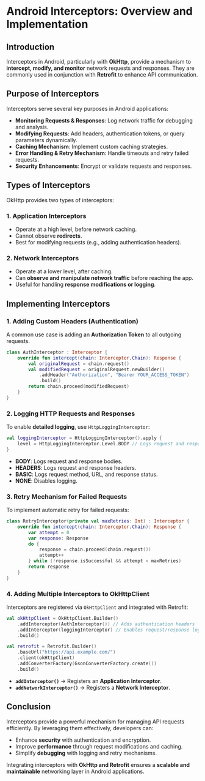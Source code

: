 # Android Interceptors: Overview and Implementation

## Introduction
Interceptors in Android, particularly with **OkHttp**, provide a mechanism to **intercept, modify, and monitor** network requests and responses. They are commonly used in conjunction with **Retrofit** to enhance API communication.

## Purpose of Interceptors
Interceptors serve several key purposes in Android applications:

- **Monitoring Requests & Responses**: Log network traffic for debugging and analysis.
- **Modifying Requests**: Add headers, authentication tokens, or query parameters dynamically.
- **Caching Mechanism**: Implement custom caching strategies.
- **Error Handling & Retry Mechanism**: Handle timeouts and retry failed requests.
- **Security Enhancements**: Encrypt or validate requests and responses.

## Types of Interceptors
OkHttp provides two types of interceptors:

### 1. **Application Interceptors**
- Operate at a high level, before network caching.
- Cannot observe **redirects**.
- Best for modifying requests (e.g., adding authentication headers).

### 2. **Network Interceptors**
- Operate at a lower level, after caching.
- Can **observe and manipulate network traffic** before reaching the app.
- Useful for handling **response modifications or logging**.

## Implementing Interceptors

### 1. **Adding Custom Headers (Authentication)**
A common use case is adding an **Authorization Token** to all outgoing requests.

```kotlin
class AuthInterceptor : Interceptor {
    override fun intercept(chain: Interceptor.Chain): Response {
        val originalRequest = chain.request()
        val modifiedRequest = originalRequest.newBuilder()
            .addHeader("Authorization", "Bearer YOUR_ACCESS_TOKEN")
            .build()
        return chain.proceed(modifiedRequest)
    }
}
```

### 2. **Logging HTTP Requests and Responses**
To enable **detailed logging**, use `HttpLoggingInterceptor`:

```kotlin
val loggingInterceptor = HttpLoggingInterceptor().apply {
    level = HttpLoggingInterceptor.Level.BODY // Logs request and response body
}
```

- **BODY**: Logs request and response bodies.
- **HEADERS**: Logs request and response headers.
- **BASIC**: Logs request method, URL, and response status.
- **NONE**: Disables logging.

### 3. **Retry Mechanism for Failed Requests**
To implement automatic retry for failed requests:

```kotlin
class RetryInterceptor(private val maxRetries: Int) : Interceptor {
    override fun intercept(chain: Interceptor.Chain): Response {
        var attempt = 0
        var response: Response
        do {
            response = chain.proceed(chain.request())
            attempt++
        } while (!response.isSuccessful && attempt < maxRetries)
        return response
    }
}
```

### 4. **Adding Multiple Interceptors to OkHttpClient**
Interceptors are registered via `OkHttpClient` and integrated with Retrofit:

```kotlin
val okHttpClient = OkHttpClient.Builder()
    .addInterceptor(AuthInterceptor()) // Adds authentication headers
    .addInterceptor(loggingInterceptor) // Enables request/response logging
    .build()

val retrofit = Retrofit.Builder()
    .baseUrl("https://api.example.com/")
    .client(okHttpClient)
    .addConverterFactory(GsonConverterFactory.create())
    .build()
```

- **`addInterceptor()`** → Registers an **Application Interceptor**.
- **`addNetworkInterceptor()`** → Registers a **Network Interceptor**.

## Conclusion
Interceptors provide a powerful mechanism for managing API requests efficiently. By leveraging them effectively, developers can:

- Enhance **security** with authentication and encryption.
- Improve **performance** through request modifications and caching.
- Simplify **debugging** with logging and retry mechanisms.

Integrating interceptors with **OkHttp and Retrofit** ensures a **scalable and maintainable** networking layer in Android applications.

